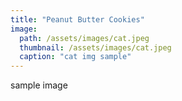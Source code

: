 ```yaml
---
title: "Peanut Butter Cookies"
image: 
  path: /assets/images/cat.jpeg
  thumbnail: /assets/images/cat.jpeg
  caption: "cat img sample"
---
```


sample image
